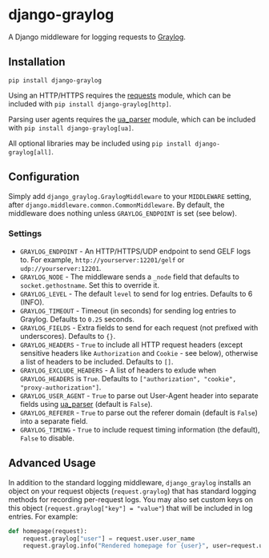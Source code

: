 # django-graylog

A Django middleware for logging requests to [Graylog](https://www.graylog.org).


## Installation

`pip install django-graylog`

Using an HTTP/HTTPS requires the [requests](https://requests.readthedocs.io/en/master/)
module, which can be included with `pip install django-graylog[http]`.

Parsing user agents requires the [ua_parser](https://github.com/ua-parser/uap-python)
module, which can be included with `pip install django-graylog[ua]`.

All optional libraries may be included using `pip install django-graylog[all]`.


## Configuration

Simply add `django_graylog.GraylogMiddleware` to your `MIDDLEWARE` setting, after
`django.middleware.common.CommonMiddleware`. By default, the middleware does nothing
unless `GRAYLOG_ENDPOINT` is set (see below).


### Settings

* `GRAYLOG_ENDPOINT` - An HTTP/HTTPS/UDP endpoint to send GELF logs to. For example,
  `http://yourserver:12201/gelf` or `udp://yourserver:12201`.
* `GRAYLOG_NODE` - The middleware sends a `_node` field that defaults to
  `socket.gethostname`. Set this to override it.
* `GRAYLOG_LEVEL` - The default `level` to send for log entries. Defaults to 6 (INFO).
* `GRAYLOG_TIMEOUT` - Timeout (in seconds) for sending log entries to Graylog. Defaults
  to `0.25` seconds.
* `GRAYLOG_FIELDS` - Extra fields to send for each request (not prefixed with
  underscores). Defaults to `{}`.
* `GRAYLOG_HEADERS` - `True` to include all HTTP request headers (except sensitive
  headers like `Authorization` and `Cookie` - see below), otherwise a list of headers to
  be included. Defaults to `[]`.
* `GRAYLOG_EXCLUDE_HEADERS` - A list of headers to exlude when `GRAYLOG_HEADERS` is
  `True`. Defaults to `["authorization", "cookie", "proxy-authorization"]`.
* `GRAYLOG_USER_AGENT` - `True` to parse out User-Agent header into separate fields
  using [ua_parser](https://github.com/ua-parser/uap-python) (default is `False`).
* `GRAYLOG_REFERER` - `True` to parse out the referer domain (default is `False`) into a
  separate field.
* `GRAYLOG_TIMING` - `True` to include request timing information (the default), `False`
  to disable.


## Advanced Usage

In addition to the standard logging middleware, `django_graylog` installs an object on
your request objects (`request.graylog`) that has standard logging methods for recording
per-request logs. You may also set custom keys on this object
(`request.graylog["key"] = "value"`) that will be included in log entries. For example:

```python
def homepage(request):
    request.graylog["user"] = request.user.user_name
    request.graylog.info("Rendered homepage for {user}", user=request.user.user_name)
```
